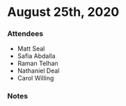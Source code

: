 # August 25th, 2020

### Attendees

- Matt Seal
- Safia Abdalla
- Raman Telhan
- Nathaniel Deal
- Carol Willing


### Notes

